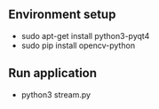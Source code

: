 ## Environment setup
- sudo apt-get install python3-pyqt4
- sudo pip install opencv-python
## Run application
- python3 stream.py